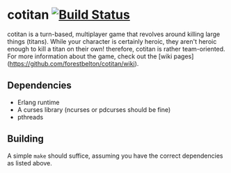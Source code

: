 cotitan [![Build Status](https://secure.travis-ci.org/forestbelton/cotitan.png)](http://travis-ci.org/forestbelton/cotitan)
=======
cotitan is a turn-based, multiplayer game that revolves around killing large
things (titans). While your character is certainly heroic, they aren't heroic
enough to kill a titan on their own! therefore, cotitan is rather team-oriented.
For more information about the game, check out the [wiki pages] (https://github.com/forestbelton/cotitan/wiki).

Dependencies
------------
* Erlang runtime
* A curses library (ncurses or pdcurses should be fine)
* pthreads

Building
--------
A simple `make` should suffice, assuming you have the correct dependencies as
listed above.
